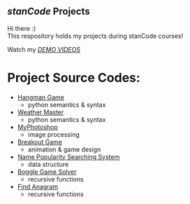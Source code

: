 ## *stanCode* Projects
Hi there :)\
This respository holds my projects during stanCode courses!

Watch my *[DEMO VIDEOS](https://drive.google.com/drive/folders/1LevFBGfzBl-NXpf8UFNnatO44wxa4WmG?usp=sharing)*

# Project Source Codes:
* [Hangman Game](https://github.com/dianapei/SC-projects/blob/main/stanCode%20projects/hang_man_game/hangman.py)
  * python semantics & syntax
* [Weather Master](https://github.com/dianapei/SC-projects/blob/main/stanCode%20projects/weather_master/weather_master.py)
  * python semantics & syntax
* [MyPhotoshop](https://github.com/dianapei/SC-projects/blob/main/stanCode%20projects/python%20photoshop/stanCodoshop.py)
  * image processing
* [Breakout Game](https://github.com/dianapei/SC-projects/blob/main/stanCode%20projects/breakout%20game/breakout.py)
  * animation & game design
* [Name Popularity Searching System](https://github.com/dianapei/SC-projects/blob/main/stanCode%20projects/name_searching_program/babygraphics.py)
  * data structure
* [Boggle Game Solver](https://github.com/dianapei/SC-projects/blob/main/stanCode%20projects/boogle_game/boggle.py)
  * recursive functions
* [Find Anagram](https://github.com/dianapei/SC-projects/blob/main/stanCode%20projects/find_anagram/anagram.py)
  * recursive functions
